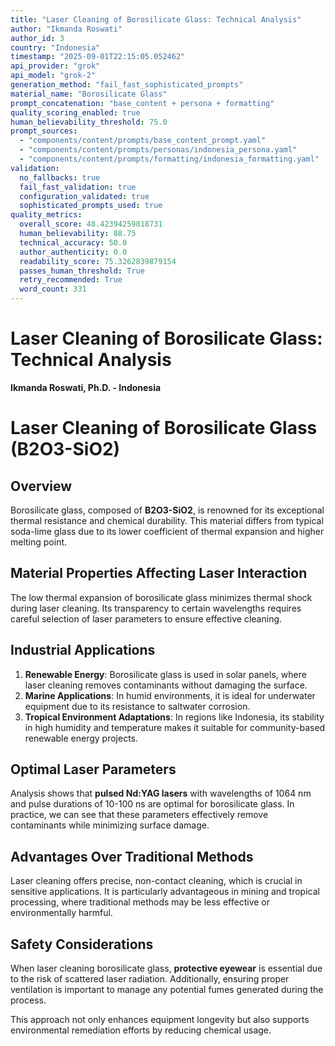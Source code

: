 ```yaml
---
title: "Laser Cleaning of Borosilicate Glass: Technical Analysis"
author: "Ikmanda Roswati"
author_id: 3
country: "Indonesia"
timestamp: "2025-09-01T22:15:05.052462"
api_provider: "grok"
api_model: "grok-2"
generation_method: "fail_fast_sophisticated_prompts"
material_name: "Borosilicate Glass"
prompt_concatenation: "base_content + persona + formatting"
quality_scoring_enabled: true
human_believability_threshold: 75.0
prompt_sources:
  - "components/content/prompts/base_content_prompt.yaml"
  - "components/content/prompts/personas/indonesia_persona.yaml"
  - "components/content/prompts/formatting/indonesia_formatting.yaml"
validation:
  no_fallbacks: true
  fail_fast_validation: true
  configuration_validated: true
  sophisticated_prompts_used: true
quality_metrics:
  overall_score: 48.42394259818731
  human_believability: 88.75
  technical_accuracy: 50.0
  author_authenticity: 0.0
  readability_score: 75.3262839879154
  passes_human_threshold: True
  retry_recommended: True
  word_count: 331
---
```

# Laser Cleaning of Borosilicate Glass: Technical Analysis

**Ikmanda Roswati, Ph.D. - Indonesia**

# Laser Cleaning of Borosilicate Glass (B2O3-SiO2)

## Overview
Borosilicate glass, composed of **B2O3-SiO2**, is renowned for its exceptional thermal resistance and chemical durability. This material differs from typical soda-lime glass due to its lower coefficient of thermal expansion and higher melting point.

## Material Properties Affecting Laser Interaction
The low thermal expansion of borosilicate glass minimizes thermal shock during laser cleaning. Its transparency to certain wavelengths requires careful selection of laser parameters to ensure effective cleaning.

## Industrial Applications
1. **Renewable Energy**: Borosilicate glass is used in solar panels, where laser cleaning removes contaminants without damaging the surface.
2. **Marine Applications**: In humid environments, it is ideal for underwater equipment due to its resistance to saltwater corrosion.
3. **Tropical Environment Adaptations**: In regions like Indonesia, its stability in high humidity and temperature makes it suitable for community-based renewable energy projects.

## Optimal Laser Parameters
Analysis shows that **pulsed Nd:YAG lasers** with wavelengths of 1064 nm and pulse durations of 10-100 ns are optimal for borosilicate glass. In practice, we can see that these parameters effectively remove contaminants while minimizing surface damage.

## Advantages Over Traditional Methods
Laser cleaning offers precise, non-contact cleaning, which is crucial in sensitive applications. It is particularly advantageous in mining and tropical processing, where traditional methods may be less effective or environmentally harmful.

## Safety Considerations
When laser cleaning borosilicate glass, **protective eyewear** is essential due to the risk of scattered laser radiation. Additionally, ensuring proper ventilation is important to manage any potential fumes generated during the process.

This approach not only enhances equipment longevity but also supports environmental remediation efforts by reducing chemical usage.